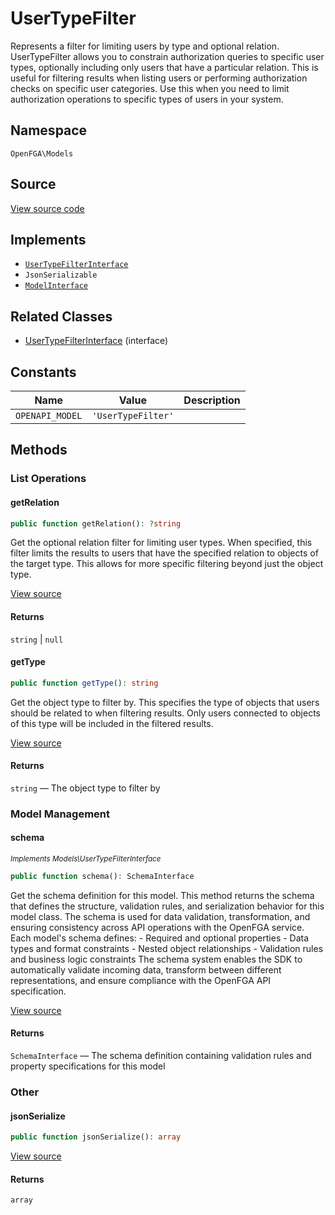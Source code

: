 # UserTypeFilter

Represents a filter for limiting users by type and optional relation. UserTypeFilter allows you to constrain authorization queries to specific user types, optionally including only users that have a particular relation. This is useful for filtering results when listing users or performing authorization checks on specific user categories. Use this when you need to limit authorization operations to specific types of users in your system.

## Namespace
`OpenFGA\Models`

## Source
[View source code](https://github.com/evansims/openfga-php/blob/main/src/Models/UserTypeFilter.php)

## Implements
* [`UserTypeFilterInterface`](UserTypeFilterInterface.md)
* `JsonSerializable`
* [`ModelInterface`](ModelInterface.md)

## Related Classes
* [UserTypeFilterInterface](Models/UserTypeFilterInterface.md) (interface)

## Constants
| Name            | Value              | Description |
| --------------- | ------------------ | ----------- |
| `OPENAPI_MODEL` | `'UserTypeFilter'` |             |

## Methods

### List Operations
#### getRelation

```php
public function getRelation(): ?string
```

Get the optional relation filter for limiting user types. When specified, this filter limits the results to users that have the specified relation to objects of the target type. This allows for more specific filtering beyond just the object type.

[View source](https://github.com/evansims/openfga-php/blob/main/src/Models/UserTypeFilter.php#L56)

#### Returns
`string` &#124; `null`
#### getType

```php
public function getType(): string
```

Get the object type to filter by. This specifies the type of objects that users should be related to when filtering results. Only users connected to objects of this type will be included in the filtered results.

[View source](https://github.com/evansims/openfga-php/blob/main/src/Models/UserTypeFilter.php#L65)

#### Returns
`string` — The object type to filter by
### Model Management
#### schema

*<small>Implements Models\UserTypeFilterInterface</small>*

```php
public function schema(): SchemaInterface
```

Get the schema definition for this model. This method returns the schema that defines the structure, validation rules, and serialization behavior for this model class. The schema is used for data validation, transformation, and ensuring consistency across API operations with the OpenFGA service. Each model&#039;s schema defines: - Required and optional properties - Data types and format constraints - Nested object relationships - Validation rules and business logic constraints The schema system enables the SDK to automatically validate incoming data, transform between different representations, and ensure compliance with the OpenFGA API specification.

[View source](https://github.com/evansims/openfga-php/blob/main/src/Models/ModelInterface.php#L52)

#### Returns
`SchemaInterface` — The schema definition containing validation rules and property specifications for this model
### Other
#### jsonSerialize

```php
public function jsonSerialize(): array
```

[View source](https://github.com/evansims/openfga-php/blob/main/src/Models/UserTypeFilter.php#L74)

#### Returns
`array`
